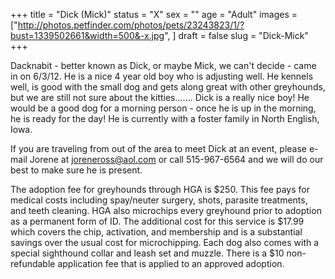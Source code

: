 +++
title = "Dick (Mick)"
status = "X"
sex = ""
age = "Adult"
images = ["http://photos.petfinder.com/photos/pets/23243823/1/?bust=1339502661&width=500&-x.jpg",
]
draft = false
slug = "Dick-Mick"
+++

Dacknabit - better known as Dick, or maybe Mick, we can't decide - came in on 6/3/12. He is a nice 4 year old boy who is adjusting well. He kennels well, is good with the small dog and gets along great with other greyhounds, but we are still not sure about the kitties....... Dick is a really nice boy! He would be a good dog for a morning person - once he is up in the morning, he is ready for the day! He is currently with a foster family in North English, Iowa.


If you are traveling from out of the area to meet Dick at an event, please e-mail Jorene at joreneross@aol.com or call 515-967-6564 and we will do our best to make sure he is present.

The adoption fee for greyhounds through HGA is $250. This fee pays for medical costs including spay/neuter surgery, shots, parasite treatments, and teeth cleaning. HGA also microchips every greyhound prior to adoption as a permanent form of ID. The additional cost for this service is $17.99 which covers the chip, activation, and membership and is a substantial savings over the usual cost for microchipping. Each dog also comes with a special sighthound collar and leash set and muzzle. There is a $10 non-refundable application fee that is applied to an approved adoption.

